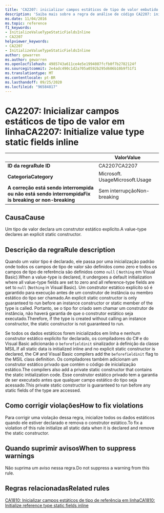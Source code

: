 ```yaml
---
title: 'CA2207: inicializar campos estáticos de tipo de valor embutido (análise de código)'
description: 'Saiba mais sobre a regra de análise de código CA2207: inicializar campos estáticos de tipo de valor embutido'
ms.date: 11/04/2016
ms.topic: reference
f1_keywords:
- InitializeValueTypeStaticFieldsInline
- CA2207
helpviewer_keywords:
- CA2207
- InitializeValueTypeStaticFieldsInline
author: gewarren
ms.author: gewarren
ms.openlocfilehash: 4985743a611ce4e5e1994087fcfb0f7b2782124f
ms.sourcegitcommit: 2e4adc490c1d2a705a0592b295d606b10b9f51f1
ms.translationtype: MT
ms.contentlocale: pt-BR
ms.lasthandoff: 09/25/2020
ms.locfileid: "96584817"
---
```

# <a name="ca2207-initialize-value-type-static-fields-inline"></a><span data-ttu-id="1d1a0-103">CA2207: Inicializar campos estáticos de tipo de valor em linha</span><span class="sxs-lookup"><span data-stu-id="1d1a0-103">CA2207: Initialize value type static fields inline</span></span>

| | <span data-ttu-id="1d1a0-104">Valor</span><span class="sxs-lookup"><span data-stu-id="1d1a0-104">Value</span></span> |
|-|-|
| <span data-ttu-id="1d1a0-105">**ID da regra**</span><span class="sxs-lookup"><span data-stu-id="1d1a0-105">**Rule ID**</span></span> |<span data-ttu-id="1d1a0-106">CA2207</span><span class="sxs-lookup"><span data-stu-id="1d1a0-106">CA2207</span></span>|
| <span data-ttu-id="1d1a0-107">**Categoria**</span><span class="sxs-lookup"><span data-stu-id="1d1a0-107">**Category**</span></span> |<span data-ttu-id="1d1a0-108">Microsoft. Usage</span><span class="sxs-lookup"><span data-stu-id="1d1a0-108">Microsoft.Usage</span></span>|
| <span data-ttu-id="1d1a0-109">**A correção está sendo interrompida ou não está sendo interrompida**</span><span class="sxs-lookup"><span data-stu-id="1d1a0-109">**Fix is breaking or non-breaking**</span></span> |<span data-ttu-id="1d1a0-110">Sem interrupção</span><span class="sxs-lookup"><span data-stu-id="1d1a0-110">Non-breaking</span></span>|

## <a name="cause"></a><span data-ttu-id="1d1a0-111">Causa</span><span class="sxs-lookup"><span data-stu-id="1d1a0-111">Cause</span></span>

<span data-ttu-id="1d1a0-112">Um tipo de valor declara um construtor estático explícito.</span><span class="sxs-lookup"><span data-stu-id="1d1a0-112">A value-type declares an explicit static constructor.</span></span>

## <a name="rule-description"></a><span data-ttu-id="1d1a0-113">Descrição da regra</span><span class="sxs-lookup"><span data-stu-id="1d1a0-113">Rule description</span></span>

<span data-ttu-id="1d1a0-114">Quando um valor tipo é declarado, ele passa por uma inicialização padrão onde todos os campos de tipo de valor são definidos como zero e todos os campos de tipo de referência são definidos como `null` ( `Nothing` em Visual Basic).</span><span class="sxs-lookup"><span data-stu-id="1d1a0-114">When a value-type is declared, it undergoes a default initialization where all value-type fields are set to zero and all reference-type fields are set to `null` (`Nothing` in Visual Basic).</span></span> <span data-ttu-id="1d1a0-115">Um construtor estático explícito só é garantido para execução antes de um construtor de instância ou membro estático do tipo ser chamado.</span><span class="sxs-lookup"><span data-stu-id="1d1a0-115">An explicit static constructor is only guaranteed to run before an instance constructor or static member of the type is called.</span></span> <span data-ttu-id="1d1a0-116">Portanto, se o tipo for criado sem chamar um construtor de instância, não haverá garantia de que o construtor estático seja executado.</span><span class="sxs-lookup"><span data-stu-id="1d1a0-116">Therefore, if the type is created without calling an instance constructor, the static constructor is not guaranteed to run.</span></span>

<span data-ttu-id="1d1a0-117">Se todos os dados estáticos forem inicializados em linha e nenhum construtor estático explícito for declarado, os compiladores do C# e do Visual Basic adicionarão o `beforefieldinit` sinalizador à definição da classe MSIL.</span><span class="sxs-lookup"><span data-stu-id="1d1a0-117">If all static data is initialized inline and no explicit static constructor is declared, the C# and Visual Basic compilers add the `beforefieldinit` flag to the MSIL class definition.</span></span> <span data-ttu-id="1d1a0-118">Os compiladores também adicionam um construtor estático privado que contém o código de inicialização estático.</span><span class="sxs-lookup"><span data-stu-id="1d1a0-118">The compilers also add a private static constructor that contains the static initialization code.</span></span> <span data-ttu-id="1d1a0-119">Esse construtor estático privado tem a garantia de ser executado antes que qualquer campo estático do tipo seja acessado.</span><span class="sxs-lookup"><span data-stu-id="1d1a0-119">This private static constructor is guaranteed to run before any static fields of the type are accessed.</span></span>

## <a name="how-to-fix-violations"></a><span data-ttu-id="1d1a0-120">Como corrigir violações</span><span class="sxs-lookup"><span data-stu-id="1d1a0-120">How to fix violations</span></span>

<span data-ttu-id="1d1a0-121">Para corrigir uma violação dessa regra, inicialize todos os dados estáticos quando ele estiver declarado e remova o construtor estático.</span><span class="sxs-lookup"><span data-stu-id="1d1a0-121">To fix a violation of this rule initialize all static data when it is declared and remove the static constructor.</span></span>

## <a name="when-to-suppress-warnings"></a><span data-ttu-id="1d1a0-122">Quando suprimir avisos</span><span class="sxs-lookup"><span data-stu-id="1d1a0-122">When to suppress warnings</span></span>

<span data-ttu-id="1d1a0-123">Não suprima um aviso nessa regra.</span><span class="sxs-lookup"><span data-stu-id="1d1a0-123">Do not suppress a warning from this rule.</span></span>

## <a name="related-rules"></a><span data-ttu-id="1d1a0-124">Regras relacionadas</span><span class="sxs-lookup"><span data-stu-id="1d1a0-124">Related rules</span></span>

[<span data-ttu-id="1d1a0-125">CA1810: Inicializar campos estáticos de tipo de referência em linha</span><span class="sxs-lookup"><span data-stu-id="1d1a0-125">CA1810: Initialize reference type static fields inline</span></span>](ca1810.md)
